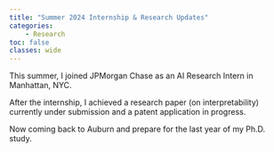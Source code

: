 ```yaml
---
title: "Summer 2024 Internship & Research Updates"
categories: 
    - Research
toc: false
classes: wide
---
```


This summer, I joined JPMorgan Chase as an AI Research Intern in Manhattan, NYC.

After the internship, I achieved a research paper (on interpretability) currently under submission and a patent application in progress.

Now coming back to Auburn and prepare for the last year of my Ph.D. study.

